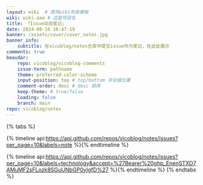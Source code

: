 ```yaml
---
layout: wiki  # 使用wiki布局模板
wiki: wiki-aaa # 这是项目名
title: 「Issue动态笔记」
date: 2024-08-16 16:47:19
banner: /assets/cover/cover_notes.jpg
banner_info: 
    subtitle: 在vicoblog/notes仓库中提交issue作为笔记，在此处展示  
comments: true
beaudar:
    repo: vicoblog/vicoblog-comments
    issue-term: pathname
    theme: preferred-color-scheme
    input-position: top # top/bottom 评论框位置
    comment-order: desc # desc 排序
    keep-theme: # true/false
    loading: false
    branch: main
repo: vicoblog/notes
---
```


{% tabs %}
<!-- tab 日常笔记 -->
{% timeline api:https://api.github.com/repos/vicoblog/notes/issues?per_page=10&labels=note %}{% endtimeline %}
<!-- tab 技术笔记 -->
{% timeline api:https://api.github.com/repos/vicoblog/notes/issues?per_page=10&labels=technology&accept=%27Bearer%20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%27 %}{% endtimeline %}
{% endtabs %}
